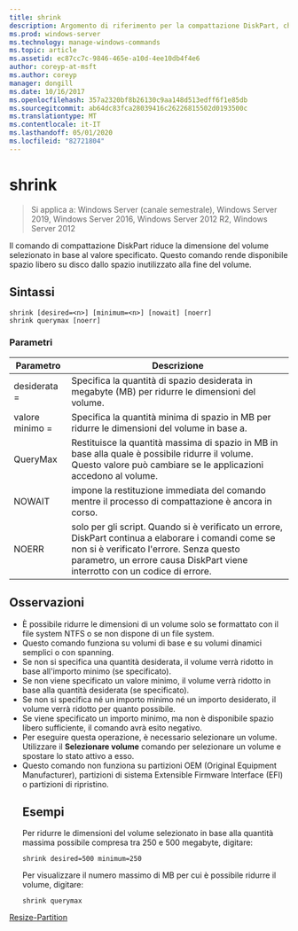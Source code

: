 ```yaml
---
title: shrink
description: Argomento di riferimento per la compattazione DiskPart, che consente di ridurre le dimensioni del volume selezionato in base al valore specificato.
ms.prod: windows-server
ms.technology: manage-windows-commands
ms.topic: article
ms.assetid: ec87cc7c-9846-465e-a10d-4ee10db4f4e6
author: coreyp-at-msft
ms.author: coreyp
manager: dongill
ms.date: 10/16/2017
ms.openlocfilehash: 357a2320bf8b26130c9aa148d513edff6f1e85db
ms.sourcegitcommit: ab64dc83fca28039416c26226815502d0193500c
ms.translationtype: MT
ms.contentlocale: it-IT
ms.lasthandoff: 05/01/2020
ms.locfileid: "82721804"
---
```

# <a name="shrink"></a>shrink

> Si applica a: Windows Server (canale semestrale), Windows Server 2019, Windows Server 2016, Windows Server 2012 R2, Windows Server 2012

Il comando di compattazione DiskPart riduce la dimensione del volume selezionato in base al valore specificato. Questo comando rende disponibile spazio libero su disco dallo spazio inutilizzato alla fine del volume.

## <a name="syntax"></a>Sintassi
```
shrink [desired=<n>] [minimum=<n>] [nowait] [noerr]
shrink querymax [noerr]
```
### <a name="parameters"></a>Parametri

|  Parametro  |                                                                                             Descrizione                                                                                              |
|-------------|------------------------------------------------------------------------------------------------------------------------------------------------------------------------------------------------------|
| desiderata =<n> |                                                     Specifica la quantità di spazio desiderata in megabyte (MB) per ridurre le dimensioni del volume.                                                     |
| valore minimo =<n> |                                                           Specifica la quantità minima di spazio in MB per ridurre le dimensioni del volume in base a.                                                           |
|  QueryMax   |                       Restituisce la quantità massima di spazio in MB in base alla quale è possibile ridurre il volume. Questo valore può cambiare se le applicazioni accedono al volume.                        |
|   NOWAIT    |                                                       impone la restituzione immediata del comando mentre il processo di compattazione è ancora in corso.                                                        |
|    NOERR    | solo per gli script. Quando si è verificato un errore, DiskPart continua a elaborare i comandi come se non si è verificato l'errore. Senza questo parametro, un errore causa DiskPart viene interrotto con un codice di errore. |

## <a name="remarks"></a>Osservazioni
- È possibile ridurre le dimensioni di un volume solo se formattato con il file system NTFS o se non dispone di un file system.
- Questo comando funziona su volumi di base e su volumi dinamici semplici o con spanning.
- Se non si specifica una quantità desiderata, il volume verrà ridotto in base all'importo minimo (se specificato).
- Se non viene specificato un valore minimo, il volume verrà ridotto in base alla quantità desiderata (se specificato).
- Se non si specifica né un importo minimo né un importo desiderato, il volume verrà ridotto per quanto possibile.
- Se viene specificato un importo minimo, ma non è disponibile spazio libero sufficiente, il comando avrà esito negativo.
- Per eseguire questa operazione, è necessario selezionare un volume. Utilizzare il **Selezionare volume** comando per selezionare un volume e spostare lo stato attivo a esso.
- Questo comando non funziona su partizioni OEM (Original Equipment Manufacturer), partizioni di sistema Extensible Firmware Interface (EFI) o partizioni di ripristino.
  ## <a name="examples"></a>Esempi
  Per ridurre le dimensioni del volume selezionato in base alla quantità massima possibile compresa tra 250 e 500 megabyte, digitare:
  ```
  shrink desired=500 minimum=250
  ```
  Per visualizzare il numero massimo di MB per cui è possibile ridurre il volume, digitare:
  ```
  shrink querymax
  ```

[Resize-Partition](https://technet.microsoft.com/library/hh848680.aspx)
